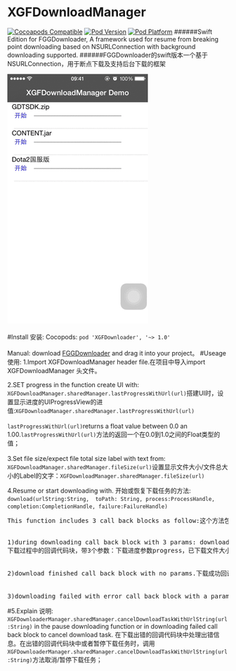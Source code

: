 # XGFDownloadManager<br>
[![Cocoapods Compatible](https://img.shields.io/cocoapods/v/SnapKit.svg)](https://img.shields.io/cocoapods/v/SnapKit.svg)
[![Pod Version](http://img.shields.io/cocoapods/v/SDWebImage.svg?style=flat)](http://cocoadocs.org/docsets/XGFDownloader/)
[![Pod Platform](http://img.shields.io/cocoapods/p/SDWebImage.svg?style=flat)](http://cocoadocs.org/docsets/XGFDownloader/)
######Swift Edition for FGGDownloader, A framework used for resume from breaking point downloading based on NSURLConnection with background downloading supported.
######FGGDownloader的swift版本一个基于NSURLConnection，用于断点下载及支持后台下载的框架

![演示](https://github.com/Insfgg99x/XGFDownloader/blob/master/demo.gif)<br>
<br>
#Install 安装:
Cocopods:
`pod 'XGFDownloader', '~> 1.0'`<br>
<br>
Manual:
download [FGGDownloader](https://github.com/Insfgg99x/FGGDownloader.git) and drag it into your project。
#Useage 使用:
1.Import XGFDownloadManager header file.在项目中导入import XGFDownloadManager 头文件。<br>

2.SET progress in the function create UI with: `XGFDownloadManager.sharedManager.lastProgressWithUrl(url)`搭建UI时，设置显示进度的UIProgressView的进值:`XGFDownloadManager.sharedManager.lastProgressWithUrl(url)`<br>
<br>
`lastProgressWithUrl(url)`returns a float value between 0.0 an 1.00.`lastProgressWithUrl(url)`方法的返回一个在0.0到1.0之间的Float类型的值；<br>
<br>
3.Set file size/expect file total size label with text from: `XGFDownloadManager.sharedManager.fileSize(url)`设置显示文件大小/文件总大小的Label的文字：`XGFDownloadManager.sharedManager.fileSize(url)`<br>

4.Resume or start downloading with. 开始或恢复下载任务的方法:
`download(urlString:String,  toPath: String, process:ProcessHandle, completion:CompletionHandle, failure:FailureHandle)`
<br>
<pre>This function includes 3 call back blocks as follow:这个方法包含三个回调代码块，分别是：
<br>
1)during downloading call back block with 3 params: download progress->progress, downloaded part size->sizeString and downloading speed->speedString.
下载过程中的回调代码块，带3个参数：下载进度参数progress，已下载文件大小sizeString，文件下载速度speedString；
<br>
2)download finished call back block with no params.下载成功回调的代码块，没有参数；
<br>
3)downloading failed with error call back block with a param: error->error.下载失败的回调代码块，带一个下载错误参数error。
</pre>
#5.Explain 说明:
`XGFDownloaderManager.sharedManager.cancelDownloadTaskWithUrlString(url:String)` in the pause downloading function or in downloading failed call back block to cancel download task.
在下载出错的回调代码块中处理出错信息。在出错的回调代码块中或者暂停下载任务时，调用`XGFDownloaderManager.sharedManager.cancelDownloadTaskWithUrlString(url:String)`方法取消/暂停下载任务；